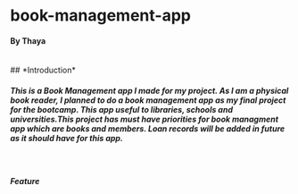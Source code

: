 # book-management-app

#### By Thaya

<br>
## *Introduction*

##### This is a Book  Management app I made for my project. As I am a physical book reader, I planned to do a book management app as my final project for the bootcamp. This app useful to libraries, schools and universities.This project has must have priorities for book managment app which are books and members. Loan records will be added in future as it should have for this app.
<br>

##### Feature 
<br>
